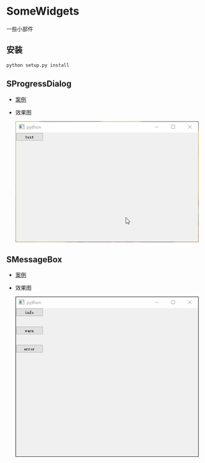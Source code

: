 # SomeWidgets
一些小部件

## 安装

```shell
python setup.py install
```

## SProgressDialog

- [案例](test/test_progress.py)

- 效果图

  ![SProgressDialog](./screen/SProgressDialog.gif)

## SMessageBox

- [案例](test/test_message.py)

- 效果图

  ![SMessageBox](./screen/SMessageBox.gif)